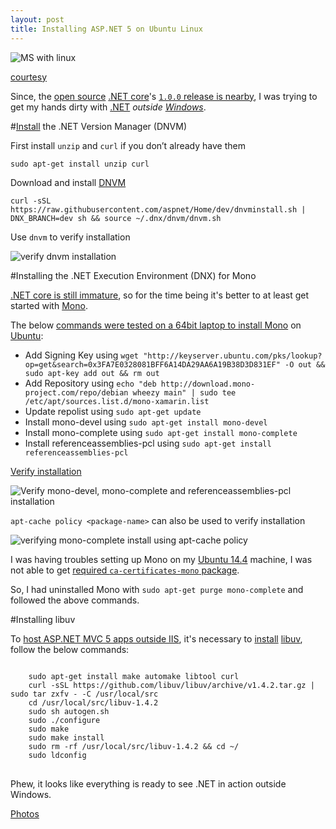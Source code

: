 ```yaml
---
layout: post
title: Installing ASP.NET 5 on Ubuntu Linux
---
```


![MS with linux](https://pbs.twimg.com/media/CPdDZ2XVEAAgIA6.png)

[courtesy](https://twitter.com/sjvn/status/646381868133273600)

Since, the [open source](https://dotnet.github.io/) [.NET core](https://dotnet.github.io/)'s [`1.0.0` release is nearby](https://github.com/aspnet/Home/wiki/Roadmap), I was trying to get my hands dirty with [.NET](https://www.microsoft.com/en-in/windows) *outside [Windows](https://www.microsoft.com/en-in/windows)*.

#[Install](https://docs.asp.net/en/latest/getting-started/installing-on-linux.html#install-the-net-version-manager-dnvm) the .NET Version Manager (DNVM)

First install `unzip` and `curl` if you don’t already have them

`sudo apt-get install unzip curl`

Download and install [DNVM](https://github.com/aspnet/dnvm)

`curl -sSL https://raw.githubusercontent.com/aspnet/Home/dev/dnvminstall.sh | DNX_BRANCH=dev sh && source ~/.dnx/dnvm/dnvm.sh`

Use `dnvm` to verify installation

![verify dnvm installation](https://lh3.googleusercontent.com/qQFjNyFUZHwM4wj-5hr4XLrUEzK97CijVOC47dYXqBizF1xk2tUEoI8p6SfG3EAoCfwjJWYpsiRN4PWCTtiy8hI2Sf5M40zGVraTt-RAQ7oUrAVwse0rX5ZupCRnQSuDWhQCKKoxMQhCqFOJKZfJsez1jSyNgJU_jyZYOQvWsOWya8D-YelZ0cSfsa2ieYYc1rGWaarfuSpRfN_zRZfcUrf0YEivfXU-qM8XZMGjrYIrUWO4AiopnD6ZrEVtqO7-r1jj4iJvN7sBUEUyQSOorevyEPXDXOe3lqOlgmsxGY5FFPmYc51NZnc0Uw96YCGT1VmHgdsnWf1Opo5GUSBpjme1tKXU3wrAY1KSSwFE7QBjs4JKGRpUx5SmuVPKZaSynti1jM8rxyA_1TBOfrowIh5zdm5tqSyz_p6bfP5613XQLTCKFftw2a2R5Zh6SQkCXjhV8NjAuMb_8ukQw7qRWsv1APSJs_5ap8rKarND7Jr7L8geX9bCk34EWQzKsGdP9kBvX166cwpP9cZmnxbddxsEOfrq5YQ1uabmktDGPySJbG_cDMgab5-xk4BoSimN3Mt_=w1086-h395-no)

#Installing the .NET Execution Environment (DNX) for Mono

[.NET core is still immature](https://docs.asp.net/en/latest/getting-started/choosing-the-right-dotnet.html), so for the time being it's better to at least get started with [Mono](http://www.mono-project.com/). 

The below [commands were tested on a 64bit laptop to install Mono](http://askubuntu.com/a/607055/219603) on [Ubuntu](http://www.ubuntu.com/):

 - Add Signing Key using `wget "http://keyserver.ubuntu.com/pks/lookup?op=get&search=0x3FA7E0328081BFF6A14DA29AA6A19B38D3D831EF" -O out && sudo apt-key add out && rm out`
 - Add Repository using `echo "deb http://download.mono-project.com/repo/debian wheezy main" | sudo tee /etc/apt/sources.list.d/mono-xamarin.list`
 - Update repolist using `sudo apt-get update`
 - Install mono-devel using `sudo apt-get install mono-devel`
 - Install mono-complete using `sudo apt-get install mono-complete`
 - Install referenceassemblies-pcl using `sudo apt-get install referenceassemblies-pcl`

[Verify installation](http://askubuntu.com/a/423556/219603)

![Verify mono-devel, mono-complete and referenceassemblies-pcl installation](https://lh3.googleusercontent.com/rdfvoQiVOeNtzC1cCaYe3SpkGZgzaSKZXNpyidq_kEwRWUPJ467gjZrDnekSn3_MxWY_zaRHoNOg4-rI5olRSICZWlb8RfleqAVEHnW1UO8Dof9X6r3aCSQl0XHCgv_ov0rVigTfU_uJprLcRFk1-d3AGCx3TXuMAPCGWB8_d6leH_WxGaCbYRm-JF8h_q0kTMnL9LTcelxgIADYtOXJ_7Q4uQ_t96JU2zH7K15N5NPXjtbDo5NzOgMD0DY22DRICWxIk7Tr1OYrdQgJL_hzBWnzoH60fVacEidqTKHZ73xy5vkdBgRyXhC9mnLBL9oA91An1FKi1AqTt7B04anVVYSfTa5WhHKJZOwYdlly8teswo9JNFrRUB70ZdbJd-3TcFh6J-1aOmMHsAJ7pJbE8DOD26BsyQnDmhgAdYt-nHd3ciOyEjCCbWjTa8vRv1VfXeyV3e9Pic2gBPXWfqxPCWl864mpQHSrFXV4Tsf8xfKGXC0FV7SmuzbWCSy63U_7z9jjQPDhCxbiTMkmJ4TL9djCp0XWbU99GYh0BenRAFA1_EJ2vOeeMpk0UgQRvIaqCvMQ=w1301-h480-no)

`apt-cache policy <package-name>` can also be used to verify installation

![verifying mono-complete install using apt-cache policy](https://lh3.googleusercontent.com/AmMeUpHLkGAgDVSWKN_dNiNZR8_leieM4OfDwqyXVtjWZ_W-HO9xu6KQ6h3z98jgCEsBWjSf-rffV8FMoUoaKi43RmPniYBtig8xeAr-NSNP9m2GYsnAgmUDz_zVDiqv-pzOsw6PJgXxR44YSoxMD9Eb3rYQ12fspmeDbLV3gTeW4Jxssp2wv8JWDyF3ArzjOGTHWhaOvee6MtfmnPnFbz27nlqjZ87vio6eClPpYw29FKmNm7Brla2Y2b8vtqpyahRpSP_r3LLegqepR_GYzmHoY5OH0IrBEO4kdhHc5z21y-wExtWVsWlBOtwuTr16_062t4fslB57VX-zXifb7Dxt90VnAcIGMUMwDhzhUe8Xb9WXEhAv5yKtMetySq4j2w1Ng9rr05HEHGpBZhkE4XHE7Wn3jpitS8Z4WcHpWX63nJYaHpY9ALumz-podZODkdnlVZuJx3PMUxve28WZ5_lrHksmL0Bk6BbTd4REbv_SnxRE-B7XmI0aW8WdSp3ptyKxwZHDiDFRUtZpIPbZu2gFe3UaNWzJXREb3JGvmdnrEk74q94RUo-BHj7WkwmQEfns=w722-h325-no)

I was having troubles setting up Mono on my [Ubuntu 14.4](http://releases.ubuntu.com/14.04/) machine, I was not able to get [required `ca-certificates-mono` package](http://www.mono-project.com/docs/getting-started/install/linux/#notes).

So, I had uninstalled Mono with `sudo apt-get purge mono-complete` and followed the above commands.

#Installing libuv

To [host ASP.NET MVC 5 apps outside IIS](http://stackoverflow.com/q/34649424/2404470), it's necessary to [install](https://docs.asp.net/en/latest/getting-started/installing-on-linux.html#install-libuv) [libuv](https://github.com/libuv/libuv), follow the below commands:

<pre>
<code>
    sudo apt-get install make automake libtool curl
    curl -sSL https://github.com/libuv/libuv/archive/v1.4.2.tar.gz | sudo tar zxfv - -C /usr/local/src
    cd /usr/local/src/libuv-1.4.2
    sudo sh autogen.sh
    sudo ./configure
    sudo make
    sudo make install
    sudo rm -rf /usr/local/src/libuv-1.4.2 && cd ~/
    sudo ldconfig
</code>
</pre>

Phew, it looks like everything is ready to see .NET in action outside Windows.

[Photos](https://goo.gl/photos/q8uMU5v4DuyS2WVx8)
